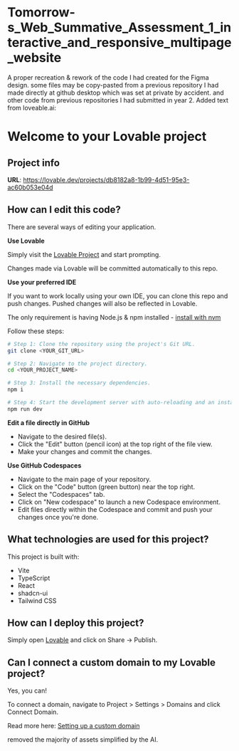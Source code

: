 # Tomorrow-s_Web_Summative_Assessment_1_interactive_and_responsive_multipage_website
A proper recreation &amp; rework of the code I had created for the Figma design. some files may be copy-pasted from a previous repository I had made directly at github desktop which was set at private by accident. and other code from previous repositories I had submitted in year 2.
Added text from loveable.ai:
# Welcome to your Lovable project

## Project info

**URL**: https://lovable.dev/projects/db8182a8-1b99-4d51-95e3-ac60b053e04d

## How can I edit this code?

There are several ways of editing your application.

**Use Lovable**

Simply visit the [Lovable Project](https://lovable.dev/projects/db8182a8-1b99-4d51-95e3-ac60b053e04d) and start prompting.

Changes made via Lovable will be committed automatically to this repo.

**Use your preferred IDE**

If you want to work locally using your own IDE, you can clone this repo and push changes. Pushed changes will also be reflected in Lovable.

The only requirement is having Node.js & npm installed - [install with nvm](https://github.com/nvm-sh/nvm#installing-and-updating)

Follow these steps:

```sh
# Step 1: Clone the repository using the project's Git URL.
git clone <YOUR_GIT_URL>

# Step 2: Navigate to the project directory.
cd <YOUR_PROJECT_NAME>

# Step 3: Install the necessary dependencies.
npm i

# Step 4: Start the development server with auto-reloading and an instant preview.
npm run dev
```

**Edit a file directly in GitHub**

- Navigate to the desired file(s).
- Click the "Edit" button (pencil icon) at the top right of the file view.
- Make your changes and commit the changes.

**Use GitHub Codespaces**

- Navigate to the main page of your repository.
- Click on the "Code" button (green button) near the top right.
- Select the "Codespaces" tab.
- Click on "New codespace" to launch a new Codespace environment.
- Edit files directly within the Codespace and commit and push your changes once you're done.

## What technologies are used for this project?

This project is built with:

- Vite
- TypeScript
- React
- shadcn-ui
- Tailwind CSS

## How can I deploy this project?

Simply open [Lovable](https://lovable.dev/projects/db8182a8-1b99-4d51-95e3-ac60b053e04d) and click on Share -> Publish.

## Can I connect a custom domain to my Lovable project?

Yes, you can!

To connect a domain, navigate to Project > Settings > Domains and click Connect Domain.

Read more here: [Setting up a custom domain](https://docs.lovable.dev/features/custom-domain#custom-domain)

removed the majority of assets simplified by the AI.
